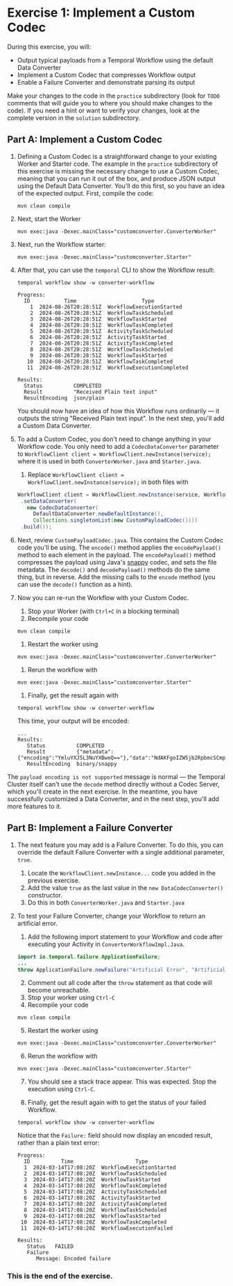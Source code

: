 # Exercise 1: Implement a Custom Codec

During this exercise, you will:

- Output typical payloads from a Temporal Workflow using the default Data Converter
- Implement a Custom Codec that compresses Workflow output
- Enable a Failure Converter and demonstrate parsing its output

Make your changes to the code in the `practice` subdirectory (look for
`TODO` comments that will guide you to where you should make changes to
the code). If you need a hint or want to verify your changes, look at
the complete version in the `solution` subdirectory.

## Part A: Implement a Custom Codec

1. Defining a Custom Codec is a straightforward change to your existing Worker
   and Starter code. The example in the `practice` subdirectory of this exercise
   is missing the necessary change to use a Custom Codec, meaning that you can
   run it out of the box, and produce JSON output using the Default Data
   Converter. You'll do this first, so you have an idea of the expected output.
   First, compile the code:

   ```shell
   mvn clean compile
   ```

2. Next, start the Worker

   ```shell
   mvn exec:java -Dexec.mainClass="customconverter.ConverterWorker"
   ```

3. Next, run the Workflow starter:

   ```shell
   mvn exec:java -Dexec.mainClass="customconverter.Starter"
   ```

4. After that, you can use the `temporal` CLI to show the Workflow result:

   ```shell
   temporal workflow show -w converter-workflow
   ```

   ```
   Progress:
     ID           Time                     Type
       1  2024-08-26T20:28:51Z  WorkflowExecutionStarted
       2  2024-08-26T20:28:51Z  WorkflowTaskScheduled
       3  2024-08-26T20:28:51Z  WorkflowTaskStarted
       4  2024-08-26T20:28:51Z  WorkflowTaskCompleted
       5  2024-08-26T20:28:51Z  ActivityTaskScheduled
       6  2024-08-26T20:28:51Z  ActivityTaskStarted
       7  2024-08-26T20:28:51Z  ActivityTaskCompleted
       8  2024-08-26T20:28:51Z  WorkflowTaskScheduled
       9  2024-08-26T20:28:51Z  WorkflowTaskStarted
      10  2024-08-26T20:28:51Z  WorkflowTaskCompleted
      11  2024-08-26T20:28:51Z  WorkflowExecutionCompleted

   Results:
     Status          COMPLETED
     Result          "Received Plain text input"
     ResultEncoding  json/plain
   ```

   You should now have an idea of how this Workflow runs ordinarily — it outputs
   the string "Received Plain text input". In the next step, you'll add a Custom
   Data Converter.

5. To add a Custom Codec, you don't need to change anything in your
   Workflow code. You only need to add a `CodecDataConverter` parameter to
   `WorkflowClient client = WorkflowClient.newInstance(service);` where it is used
   in both `ConverterWorker.java` and `Starter.java`.
   1. Replace `WorkflowClient client = WorkflowClient.newInstance(service);` in
      both files with
   ```java
   WorkflowClient client = WorkflowClient.newInstance(service, WorkflowClientOptions.newBuilder()
    .setDataConverter(
      new CodecDataConverter(
        DefaultDataConverter.newDefaultInstance(),
        Collections.singletonList(new CustomPayloadCodec())))
    .build());
   ```
6. Next, review `CustomPayloadCodec.java`. This contains the Custom Codec
   code you'll be using. The `encode()` method applies the `encodePayload()` method
   to each element in the payload. The `encodePayload()` method compresses the payload
   using Java's [snappy](https://github.com/google/snappy) codec, and sets the
   file metadata. The `decode()` and `decodePayload()` methods do the same thing,
   but in reverse. Add the missing calls to the `encode` method (you can use the
   `decode()` function as a hint).
7. Now you can re-run the Workflow with your Custom Codec.

   1. Stop your Worker (with `Ctrl+C` in a blocking terminal)
   1. Recompile your code

   ```shell
   mvn clean compile
   ```

   1. Restart the worker using

   ```shell
   mvn exec:java -Dexec.mainClass="customconverter.ConverterWorker"
   ```

   1. Rerun the workflow with

   ```shell
   mvn exec:java -Dexec.mainClass="customconverter.Starter"
   ```

   1. Finally, get the result again with

   ```shell
   temporal workflow show -w converter-workflow
   ```

   This time, your output will be encoded:

   ```shell
   ...
   Results:
      Status          COMPLETED
      Result          {"metadata":{"encoding":"YmluYXJ5L3NuYXBweQ=="},"data":"NdAKFgoIZW5jb2RpbmcSCmpzb24vcGxhaW4SGyJSZWNlaXZlZCBQbGFpbiB0ZXh0IGlucHV0Ig=="}
      ResultEncoding  binary/snappy
   ```

The `payload encoding is not supported` message is normal — the Temporal
Cluster itself can't use the `decode` method directly without a Codec
Server, which you'll create in the next exercise. In the meantime, you have
successfully customized a Data Converter, and in the next step, you'll
add more features to it.

## Part B: Implement a Failure Converter

1. The next feature you may add is a Failure Converter. To do this, you can override the
   default Failure Converter with a single additional parameter, `true`.
   1. Locate the `WorkflowClient.newInstance...` code you added in the previous exercise.
   2. Add the value `true` as the last value in the `new DataCodecConverter()` constructor.
   3. Do this in both `ConverterWorker.java` and `Starter.java`
2. To test your Failure Converter, change your Workflow to return an artificial
   error.

   1. Add the following import statement to your Workflow and code after executing your Activity in `ConverterWorkflowImpl.Java`.

   ```java
   import io.temporal.failure.ApplicationFailure;
   ...
   throw ApplicationFailure.newFailure("Artificial Error", "Artificial Error");
   ```

   2. Comment out all code after the `throw` statement as that code will
      become unreachable.
   3. Stop your worker using `Ctrl-C`
   4. Recompile your code

   ```shell
   mvn clean compile
   ```

   5. Restart the worker using

   ```shell
   mvn exec:java -Dexec.mainClass="customconverter.ConverterWorker"
   ```

   6. Rerun the workflow with

   ```shell
   mvn exec:java -Dexec.mainClass="customconverter.Starter"
   ```

   7. You should see a stack trace appear. This was expected. Stop the execution
      using `Ctrl-C`.

   8. Finally, get the result again with to get the status of your failed Workflow.

   ```shell
   temporal workflow show -w converter-workflow
   ```

   Notice that the `Failure:` field should now display an encoded
   result, rather than a plain text error:

   ```
   Progress:
     ID          Time                    Type
     1  2024-03-14T17:08:20Z  WorkflowExecutionStarted
     2  2024-03-14T17:08:20Z  WorkflowTaskScheduled
     3  2024-03-14T17:08:20Z  WorkflowTaskStarted
     4  2024-03-14T17:08:20Z  WorkflowTaskCompleted
     5  2024-03-14T17:08:20Z  ActivityTaskScheduled
     6  2024-03-14T17:08:20Z  ActivityTaskStarted
     7  2024-03-14T17:08:20Z  ActivityTaskCompleted
     8  2024-03-14T17:08:20Z  WorkflowTaskScheduled
     9  2024-03-14T17:08:20Z  WorkflowTaskStarted
    10  2024-03-14T17:08:20Z  WorkflowTaskCompleted
    11  2024-03-14T17:08:20Z  WorkflowExecutionFailed

   Results:
      Status   FAILED
      Failure
         Message: Encoded failure
   ```

### This is the end of the exercise.
